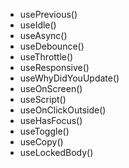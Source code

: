 - usePrevious()
- useIdle()
- useAsync()
- useDebounce()
- useThrottle()
- useResponsive()
- useWhyDidYouUpdate()
- useOnScreen()
- useScript()
- useOnClickOutside()
- useHasFocus()
- useToggle()
- useCopy()
- useLockedBody()